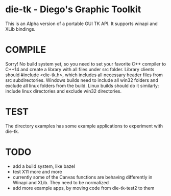 # die-tk - Diego's Graphic Toolkit
This is an Alpha version of a portable GUI TK API. It supports winapi and XLib bindings.

# COMPILE
Sorry! No build system yet, so you need to set your favorite C++ compiler to C++14 and create a library with all files under src folder. 
Library clients should #include <die-tk.h>, which includes all necessary header files from src subdirectories.
Windows builds need to include all win32 folders and exclude all linux folders from the build. 
Linux builds should do it similarly: include linux directories and exclude win32 directories.

# TEST
The directory examples has some example applications to experiment with die-tk.

# TODO
- add a build system, like bazel
- test X11 more and more
- currently some of the Canvas functions are behaving differently in Winapi and XLib. They need to be normalized
- add more example apps, by moving code from die-tk-test2 to them
